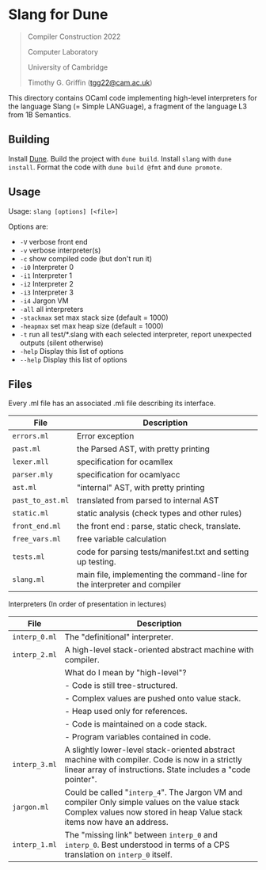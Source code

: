 # Slang for Dune

> Compiler Construction 2022
>
> Computer Laboratory
>
> University of Cambridge
>
> Timothy G. Griffin (tgg22@cam.ac.uk)

This directory contains OCaml code implementing high-level interpreters for the language Slang (= Simple LANGuage), a fragment of the language L3 from 1B Semantics.

## Building

Install [Dune](https://dune-build). Build the project with `dune build`. Install `slang` with `dune install`. Format the code with `dune build @fmt` and `dune promote`.

## Usage

Usage: `slang [options] [<file>]`

Options are:

- `-V` verbose front end
- `-v` verbose interpreter(s)
- `-c` show compiled code (but don't run it)
- `-i0` Interpreter 0
- `-i1` Interpreter 1
- `-i2` Interpreter 2
- `-i3` Interpreter 3
- `-i4` Jargon VM
- `-all` all interpreters
- `-stackmax` set max stack size (default = 1000)
- `-heapmax` set max heap size (default = 1000)
- `-t` run all test/*.slang with each selected interpreter, report unexpected outputs (silent otherwise)
- `-help` Display this list of options
- `--help` Display this list of options

## Files

Every .ml file has an associated .mli file describing its interface.

| File             | Description                                                               |
| ---------------- | ------------------------------------------------------------------------- |
| `errors.ml`      | Error exception                                                           |
| `past.ml`        | the Parsed AST, with pretty printing                                      |
| `lexer.mll`      | specification for ocamllex                                                |
| `parser.mly`     | specification for ocamlyacc                                               |
| `ast.ml`         | "internal" AST, with pretty printing                                      |
| `past_to_ast.ml` | translated from parsed to internal AST                                    |
| `static.ml`      | static analysis (check types and other rules)                             |
| `front_end.ml`   | the front end : parse, static check, translate.                           |
| `free_vars.ml`   | free variable calculation                                                 |
| `tests.ml`       | code for parsing tests/manifest.txt and setting up testing.               |
| `slang.ml`       | main file, implementing the command-line for the interpreter and compiler |

Interpreters (In order of presentation in lectures)


| File          | Description                                                                                                                                                             |
| ------------- | ----------------------------------------------------------------------------------------------------------------------------------------------------------------------- |
| `interp_0.ml` | The "definitional" interpreter.                                                                                                                                         |
| `interp_2.ml` | A high-level stack-oriented abstract machine with compiler.                                                                                                             |
|               | What do I mean by "high-level"?                                                                                                                                         |
|               | - Code is still tree-structured.                                                                                                                                        |
|               | - Complex values are pushed onto value stack.                                                                                                                           |
|               | - Heap used only for references.                                                                                                                                        |
|               | - Code is maintained on a code stack.                                                                                                                                   |
|               | - Program variables contained in code.                                                                                                                                  |
| `interp_3.ml` | A slightly lower-level stack-oriented abstract machine with compiler. Code is now in a strictly linear array of instructions. State includes a "code pointer".          |
| `jargon.ml`   | Could be called "`interp_4`". The Jargon VM and compiler Only simple values on the value stack Complex values now stored in heap Value stack items now have an address. |
| `interp_1.ml` | The "missing link" between `interp_0` and `interp_0`.  Best understood in terms of a CPS translation on `interp_0` itself.                                              |
